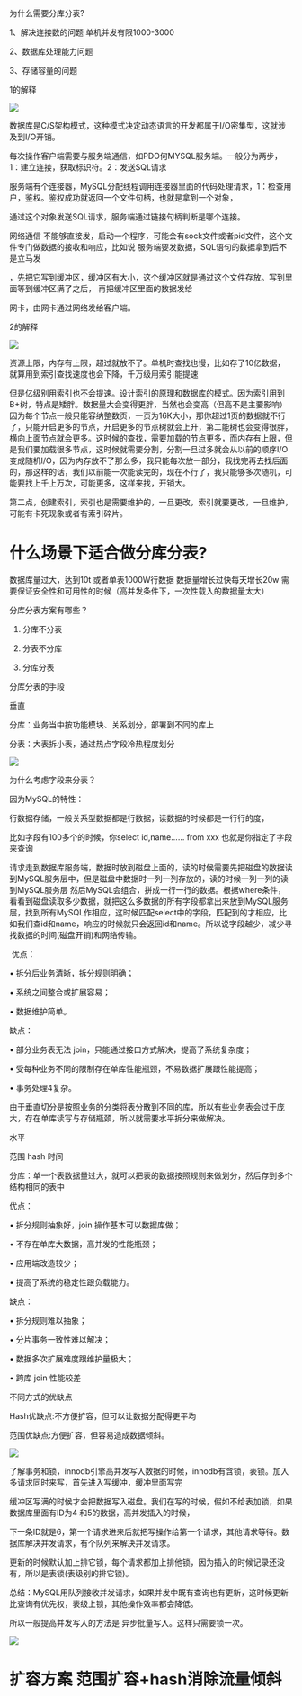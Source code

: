 为什么需要分库分表?



1、解决连接数的问题  单机并发有限1000-3000

2、数据库处理能力问题

3、存储容量的问题



1的解释

![](https://gitee.com/hxc8/images8/raw/master/img/202407191059123.jpg)



数据库是C/S架构模式，这种模式决定动态语言的开发都属于I/O密集型，这就涉及到I/O开销。

每次操作客户端需要与服务端通信，如PDO何MYSQL服务端。一般分为两步，1：建立连接，获取标识符。2：发送SQL请求



服务端有个连接器，MySQL分配线程调用连接器里面的代码处理请求，1：检查用户，鉴权。鉴权成功就返回一个文件句柄，也就是拿到一个对象，

通过这个对象发送SQL请求，服务端通过链接句柄判断是哪个连接。



网络通信 不能够直接发，启动一个程序，可能会有sock文件或者pid文件，这个文件专门做数据的接收和响应，比如说 服务端要发数据，SQL语句的数据拿到后不是立马发

，先把它写到缓冲区，缓冲区有大小，这个缓冲区就是通过这个文件存放。写到里面等到缓冲区满了之后， 再把缓冲区里面的数据发给

网卡，由网卡通过网络发给客户端。





2的解释

![](https://gitee.com/hxc8/images8/raw/master/img/202407191059504.jpg)



资源上限，内存有上限，超过就放不了。单机时查找也慢，比如存了10亿数据，就算用到索引查找速度也会下降，千万级用索引能提速

但是亿级别用索引也不会提速。设计索引的原理和数据库的模式。因为索引用到B+树，特点是矮胖。数据量大会变得更胖，当然也会变高（但高不是主要影响）因为每个节点一般只能容纳整数页，一页为16K大小，那你超过1页的数据就不行了，只能开启更多的节点，开启更多的节点树就会上升，第二能树也会变得很胖，横向上面节点就会更多。这时候的查找，需要加载的节点更多，而内存有上限，但是我们要加载很多节点，这时候就需要分割，分割一旦过多就会从以前的顺序I/O变成随机I/O，因为内存放不了那么多，我只能每次放一部分，我找完再去找后面的，那这样的话，我们以前能一次能读完的，现在不行了，我只能够多次随机，可能要找上千上万次，可能更多，这样来找，开销大。



第二点，创建索引，索引也是需要维护的，一旦更改，索引就要更改，一旦维护，可能有卡死现象或者有索引碎片。



# 什么场景下适合做分库分表?


数据库量过大，达到10t 或者单表1000W行数据
数据量增长过快每天增长20w
需要保证安全性和可用性的时候（高并发条件下，一次性载入的数据量太大）



分库分表方案有哪些？

1. 分库不分表

1. 分表不分库

1. 分库分表



分库分表的手段



垂直

分库：业务当中按功能模块、关系划分，部署到不同的库上

分表：大表拆小表，通过热点字段冷热程度划分



![](https://gitee.com/hxc8/images8/raw/master/img/202407191059814.jpg)



为什么考虑字段来分表？



因为MySQL的特性：

行数据存储，一般关系型数据都是行数据，读数据的时候都是一行行的度，

比如字段有100多个的时候，你select id,name...... from xxx 也就是你指定了字段来查询



请求走到数据库服务端，数据时放到磁盘上面的，读的时候需要先把磁盘的数据读到MySQL服务层中，但是磁盘中数据时一列一列存放的，读的时候一列一列的读到MySQL服务层 然后MySQL会组合，拼成一行一行的数据。根据where条件，看看到磁盘读取多少数据，就把这么多数据的所有字段都拿出来放到MySQL服务层，找到所有MySQL作相应，这时候匹配select中的字段，匹配到的才相应，比如我们查id和name，响应的时候就只会返回id和name。所以说字段越少，减少寻找数据的时间(磁盘开销)和网络传输。





 优点： 

• 拆分后业务清晰，拆分规则明确；

• 系统之间整合或扩展容易；

• 数据维护简单。

缺点：

• 部分业务表无法 join，只能通过接口方式解决，提高了系统复杂度；

• 受每种业务不同的限制存在单库性能瓶颈，不易数据扩展跟性能提高；

• 事务处理4复杂。



由于垂直切分是按照业务的分类将表分散到不同的库，所以有些业务表会过于庞大，存在单库读写与存储瓶颈，所以就需要水平拆分来做解决。





水平

范围 hash 时间

分库：单一个表数据量过大，就可以把表的数据按照规则来做划分，然后存到多个结构相同的表中



优点： 

• 拆分规则抽象好，join 操作基本可以数据库做；

• 不存在单库大数据，高并发的性能瓶颈；

• 应用端改造较少；

• 提高了系统的稳定性跟负载能力。

缺点：

• 拆分规则难以抽象；

• 分片事务一致性难以解决；

• 数据多次扩展难度跟维护量极大；

• 跨库 join 性能较差







不同方式的优缺点



Hash优缺点:不方便扩容，但可以让数据分配得更平均



范围优缺点:方便扩容，但容易造成数据倾斜。





![](https://gitee.com/hxc8/images8/raw/master/img/202407191059529.jpg)



了解事务和锁，innodb引擎高并发写入数据的时候，innodb有含锁，表锁。加入多请求同时来写，首先进入写缓冲，缓冲里面写完

缓冲区写满的时候才会把数据写入磁盘。我们在写的时候，假如不给表加锁，如果数据库里面有ID为4 和5的数据，高并发插入的时候，

下一条ID就是6，第一个请求进来后就把写操作给第一个请求，其他请求等待。数据库解决并发请求，有个队列来解决并发请求。

更新的时候默认加上排它锁，每个请求都加上排他锁，因为插入的时候记录还没有，所以是表锁(表级别的排它锁)。



总结：MySQL用队列接收并发请求，如果并发中既有查询也有更新，这时候更新比查询有优先权，表级上锁，其他操作效率都会降低。

所以一般提高并发写入的方法是 异步批量写入。这样只需要锁一次。

![](https://gitee.com/hxc8/images8/raw/master/img/202407191059277.jpg)





# 扩容方案   范围扩容+hash消除流量倾斜















































